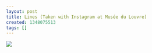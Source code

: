 ```yaml
---
layout: post
title: Lines (Taken with Instagram at Musée du Louvre)
created: 1348075513
tags: []
---
```

![](http://25.media.tumblr.com/tumblr_malxq2oLJ21rsr8w3o1_500.jpg)


